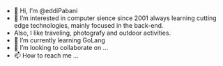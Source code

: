 - 👋 Hi, I’m @eddiPabani
- 👀 I’m interested in computer sience since 2001 always learning cutting edge technologies, mainly focused in the back-end.
-   Also, I like traveling, photografy and outdoor activities.
- 🌱 I’m currently learning GoLang
- 💞️ I’m looking to collaborate on ...
- 📫 How to reach me ...

<!---
eddiPabani/eddiPabani is a ✨ special ✨ repository because its `README.md` (this file) appears on your GitHub profile.
You can click the Preview link to take a look at your changes.
--->
